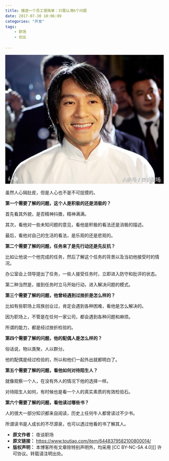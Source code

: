 ```yaml
---
title: 摸透一个员工很简单：只需认清6个问题
date: 2017-07-30 10:06:09
categories: "开发"
tags:
	- 职场
	- 创业

---
```


![摸透一个员工很简单：只需认清6个问题][6]

虽然人心隔肚皮，但是人心也不是不可捉摸的。  


**第一个需要了解的问题，这个人是积极的还是消极的？**

首先看其外貌，是否精神抖擞，精神满满。

其次，看他对一些未知问题的意见，看他是积极的看法还是消极的描述。

最后，看他对自己的生活的看法，是乐观的还是悲观的。

**第二个需要了解的问题，任务来了是先行动还是先反抗？**

比如让他说一个他完成的任务，然后了解这个任务的背景以及当初他接受时的情况。

办公室会上领导提出了任务，一些人接受任务时，立即进入防守和批评的状态。

第二种当然是，接到任务时立马开始行动，进入解决问题的模式。

**第三个需要了解的问题，他曾经遇到过挫折是怎么样的？**

比如有些职场上班族创业过，肯定会遇到各种困难，看他是怎么解决的。

因为职场上，不管是在任何一家公司，都会遇到各种问题和麻烦。

所谓的能力，都是经过挫折检验的。

**第四个需要了解的问题，他的配偶人是怎么样的？**

俗话说，物以类聚，人以群分。

他的配偶是经过检验的，所以和他们一起外出就都明白了。

**第五个需要了解的问题，看他如何对待陌生人？**

就像观察一个人，在没有外人的情况下他的选择一样。

对待陌生人如何，有时候也是看一个人的真实素质的有效检验石。

**第六个需要了解的问题，看他读过哪些书？**

人的很大一部分知识都来自阅读，历史上任何牛人都曾读过不少书。

所谓读书是人成长的不尽源泉，也可以透过他看的书了解其人。


[6]: static/resources/crawler/E7BE-YR7R-EINA.jpg
 *  **原文作者：** 夜谈职场
 *  **原文链接：** https://www.toutiao.com/item/6448379582100800014/
 *  **版权声明：** 本博客所有文章除特别声明外，均采用 [CC BY-NC-SA 4.0][] 许可协议。转载请注明出处。
